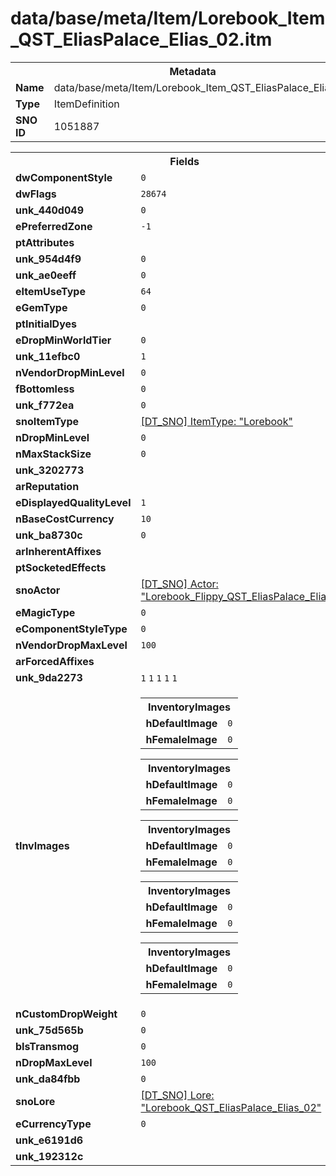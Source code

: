 <h1>data/base/meta/Item/Lorebook_Item_QST_EliasPalace_Elias_02.itm</h1><table><tr><th colspan="100%">Metadata</th></tr><tr><td><b>Name</b></td><td>data/base/meta/Item/Lorebook_Item_QST_EliasPalace_Elias_02.itm</td></tr><tr><td><b>Type</b></td><td>ItemDefinition</td></tr><tr><td><b>SNO ID</b></td><td>1051887</td></tr></table>

<table><tr><th colspan="100%">Fields</th></tr><tr><td><b>dwComponentStyle</b></td><td><code>0</code></td></tr><tr><td><b>dwFlags</b></td><td><code>28674</code></td></tr><tr><td><b>unk_440d049</b></td><td><code>0</code></td></tr><tr><td><b>ePreferredZone</b></td><td><code>-1</code></td></tr><tr><td><b>ptAttributes</b></td><td></td></tr><tr><td><b>unk_954d4f9</b></td><td><code>0</code></td></tr><tr><td><b>unk_ae0eeff</b></td><td><code>0</code></td></tr><tr><td><b>eItemUseType</b></td><td><code>64</code></td></tr><tr><td><b>eGemType</b></td><td><code>0</code></td></tr><tr><td><b>ptInitialDyes</b></td><td></td></tr><tr><td><b>eDropMinWorldTier</b></td><td><code>0</code></td></tr><tr><td><b>unk_11efbc0</b></td><td><code>1</code></td></tr><tr><td><b>nVendorDropMinLevel</b></td><td><code>0</code></td></tr><tr><td><b>fBottomless</b></td><td><code>0</code></td></tr><tr><td><b>unk_f772ea</b></td><td><code>0</code></td></tr><tr><td><b>snoItemType</b></td><td><a href="..\ItemType\Lorebook.itt">[DT_SNO] ItemType: "Lorebook"</a></td></tr><tr><td><b>nDropMinLevel</b></td><td><code>0</code></td></tr><tr><td><b>nMaxStackSize</b></td><td><code>0</code></td></tr><tr><td><b>unk_3202773</b></td><td></td></tr><tr><td><b>arReputation</b></td><td></td></tr><tr><td><b>eDisplayedQualityLevel</b></td><td><code>1</code></td></tr><tr><td><b>nBaseCostCurrency</b></td><td><code>10</code></td></tr><tr><td><b>unk_ba8730c</b></td><td><code>0</code></td></tr><tr><td><b>arInherentAffixes</b></td><td></td></tr><tr><td><b>ptSocketedEffects</b></td><td></td></tr><tr><td><b>snoActor</b></td><td><a href="..\Actor\Lorebook_Flippy_QST_EliasPalace_Elias_02.acr">[DT_SNO] Actor: "Lorebook_Flippy_QST_EliasPalace_Elias_02"</a></td></tr><tr><td><b>eMagicType</b></td><td><code>0</code></td></tr><tr><td><b>eComponentStyleType</b></td><td><code>0</code></td></tr><tr><td><b>nVendorDropMaxLevel</b></td><td><code>100</code></td></tr><tr><td><b>arForcedAffixes</b></td><td></td></tr><tr><td><b>unk_9da2273</b></td><td><code>1</code>
<code>1</code>
<code>1</code>
<code>1</code>
<code>1</code>
</td></tr><tr><td><b>tInvImages</b></td><td><table><tr><th colspan="100%">InventoryImages</th></tr><tr><td><b>hDefaultImage</b></td><td><code>0</code></td></tr><tr><td><b>hFemaleImage</b></td><td><code>0</code></td></tr></table>


<table><tr><th colspan="100%">InventoryImages</th></tr><tr><td><b>hDefaultImage</b></td><td><code>0</code></td></tr><tr><td><b>hFemaleImage</b></td><td><code>0</code></td></tr></table>


<table><tr><th colspan="100%">InventoryImages</th></tr><tr><td><b>hDefaultImage</b></td><td><code>0</code></td></tr><tr><td><b>hFemaleImage</b></td><td><code>0</code></td></tr></table>


<table><tr><th colspan="100%">InventoryImages</th></tr><tr><td><b>hDefaultImage</b></td><td><code>0</code></td></tr><tr><td><b>hFemaleImage</b></td><td><code>0</code></td></tr></table>


<table><tr><th colspan="100%">InventoryImages</th></tr><tr><td><b>hDefaultImage</b></td><td><code>0</code></td></tr><tr><td><b>hFemaleImage</b></td><td><code>0</code></td></tr></table>


</td></tr><tr><td><b>nCustomDropWeight</b></td><td><code>0</code></td></tr><tr><td><b>unk_75d565b</b></td><td><code>0</code></td></tr><tr><td><b>bIsTransmog</b></td><td><code>0</code></td></tr><tr><td><b>nDropMaxLevel</b></td><td><code>100</code></td></tr><tr><td><b>unk_da84fbb</b></td><td><code>0</code></td></tr><tr><td><b>snoLore</b></td><td><a href="..\Lore\Lorebook_QST_EliasPalace_Elias_02.lor">[DT_SNO] Lore: "Lorebook_QST_EliasPalace_Elias_02"</a></td></tr><tr><td><b>eCurrencyType</b></td><td><code>0</code></td></tr><tr><td><b>unk_e6191d6</b></td><td></td></tr><tr><td><b>unk_192312c</b></td><td></td></tr></table>

